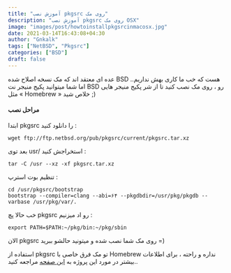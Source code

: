 ```yaml
---
title: "آموزش نصب pkgsrc روی مک"
description: "آموزش نصب pkgsrc روی مک OSX"
image: "images/post/howtoinstallpkgsrcinmacosx.jpg"
date: 2021-03-14T16:43:08+04:30
author: "Gnkalk"
tags: ["NetBSD", "Pkgsrc"]
categories: ["BSD"]
draft: false
---
```


عده ای معتقد اند که مک نسخه اصلاح شده BSD هست که خب ما کاری بهش نداریم.. اما شما میتوانید پکیج منیجر نت BSD رو ، روی مک نصب کنید تا از شر پکیج منیجر هایی مثل « Homebrew » خلاص شید ;)

#### مراحل نصب

ابتدا pkgsrc را دانلود کنید :
‍
```‍‍‍
wget ftp://ftp.netbsd.org/pub/pkgsrc/current/pkgsrc.tar.xz
```

بعد توی usr/ استخراجش کنید :

```
tar -C /usr --xz -xf pkgsrc.tar.xz
```

تنظیم بوت استرپ :

```
cd /usr/pkgsrc/bootstrap
bootstrap --compiler=clang --abi=۶۴ --pkgdbdir=/usr/pkg/pkgdb --varbase /usr/pkg/var/.
```

خب حالا پچ pkgsrc رو اد میزنیم : 

```
export PATH=$PATH:~/pkg/bin:~/pkg/sbin
```

الان pkgsrc روی مک شما نصب شده و میتونید حالشو ببرید =)

استفاده از pkgsrc تو مک فرق خاصی با Homebrew نداره و راحته ، برای اطلاعات بیشتر در مورد این پروژه به [این صفحه](https://github.com/jdwhite/pkgsrc-darwin/tree/master) مراجعه کنید..